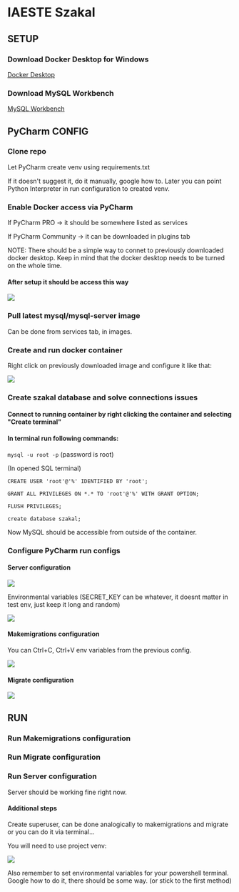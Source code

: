# IAESTE Szakal

## SETUP

### Download Docker Desktop for Windows

[Docker Desktop](https://www.docker.com/products/docker-desktop/)

### Download MySQL Workbench

[MySQL Workbench](https://dev.mysql.com/downloads/file/?id=509428)

## PyCharm CONFIG

### Clone repo

Let PyCharm create venv using requirements.txt

If it doesn't suggest it, do it manually, google how to. Later you can point Python Interpreter in run configuration to created venv.

### Enable Docker access via PyCharm

If PyCharm PRO -> it should be somewhere listed as services

If PyCharm Community -> it can be downloaded in plugins tab

NOTE: There should be a simple way to connet to previously downloaded docker desktop. Keep in mind that the docker desktop needs to be turned on the whole time.

#### After setup it should be access this way

![](https://github.com/IAESTE-AGH/szakal/blob/main/windows_setup/pycharm_services.PNG)

### Pull latest mysql/mysql-server image

Can be done from services tab, in images.

### Create and run docker container

Right click on previously downloaded image and configure it like that:

![](https://github.com/IAESTE-AGH/szakal/blob/main/windows_setup/pycharm_docker_sql.PNG)

### Create szakal database and solve connections issues

#### Connect to running container by right clicking the container and selecting "Create terminal"

#### In terminal run following commands:

`mysql -u root -p` (password is root)

(In opened SQL terminal)

`CREATE USER 'root'@'%' IDENTIFIED BY 'root';`

`GRANT ALL PRIVILEGES ON *.* TO 'root'@'%' WITH GRANT OPTION;`

`FLUSH PRIVILEGES;`

`create database szakal;`

Now MySQL should be accessible from outside of the container.

### Configure PyCharm run configs

#### Server configuration

![](https://github.com/IAESTE-AGH/szakal/blob/main/windows_setup/pycharm_django_server.PNG)

Environmental variables (SECRET_KEY can be whatever, it doesnt matter in test env, just keep it long and random)

![](https://github.com/IAESTE-AGH/szakal/blob/main/windows_setup/pycharm_django_envs.PNG)

#### Makemigrations configuration

You can Ctrl+C, Ctrl+V env variables from the previous config.

![](https://github.com/IAESTE-AGH/szakal/blob/main/windows_setup/pycharm_makemigrations.PNG)

#### Migrate configuration

![](https://github.com/IAESTE-AGH/szakal/blob/main/windows_setup/pycharm_migrate.PNG)

## RUN

### Run Makemigrations configuration

### Run Migrate configuration

### Run Server configuration

Server should be working fine right now.

#### Additional steps

Create superuser, can be done analogically to makemigrations and migrate
or you can do it via terminal...

You will need to use project venv:

![](https://github.com/IAESTE-AGH/szakal/blob/main/windows_setup/venv_activate.PNG)

Also remember to set environmental variables for your powershell terminal. Google how to do it, there should be some way. (or stick to the first method)
